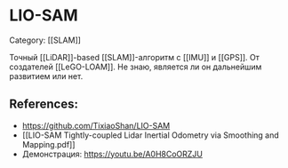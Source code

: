 # LIO-SAM
Category: [[SLAM]]

Точный [[LiDAR]]-based [[SLAM]]-алгоритм с [[IMU]] и [[GPS]]. От создателей [[LeGO-LOAM]]. Не знаю, является ли он дальнейшим развитием или нет.

## References:
- https://github.com/TixiaoShan/LIO-SAM
- [[LIO-SAM Tightly-coupled Lidar Inertial Odometry via Smoothing and Mapping.pdf]]
-  Демонстрация: https://youtu.be/A0H8CoORZJU


